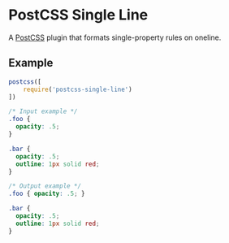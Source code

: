 # PostCSS Single Line

A [PostCSS](https://github.com/postcss/postcss) plugin that formats single-property
rules on oneline.

## Example
```js
postcss([
    require('postcss-single-line')
])
```

```css
/* Input example */
.foo {
  opacity: .5;
}

.bar {
  opacity: .5;
  outline: 1px solid red;
}
```

```css
/* Output example */
.foo { opacity: .5; }

.bar {
  opacity: .5;
  outline: 1px solid red;
}
```
